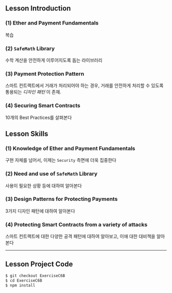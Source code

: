## Lesson Introduction

### (1) Ether and Payment Fundamentals

복습

### (2) `SafeMath` Library

수학 계산을 안전하게 이루어지도록 돕는 라이브러리

### (3) Payment Protection Pattern

스마트 컨트랙트에서 거래가 처리되어야 하는 경우, 거래를 안전하게 처리할 수 있도록 통용되는 *디자인 패턴* 이 존재.

### (4) Securing Smart Contracts

10개의 Best Practices를 살펴본다

## Lesson Skills

### (1) Knowledge of Ether and Payment Fundamentals
구현 자체를 넘어서, 이제는 `Security` 측면에 더욱 집중한다

### (2) Need and use of `SafeMath` Library

사용이 필요한 상황 등에 대하여 알아본다

### (3) Design Patterns for Protecting Payments

3가지 디자인 패턴에 대하여 알아본다

### (4) Protecting Smart Contracts from a variety of attacks

스마트 컨트랙트에 대한 다양한 공격 패턴에 대하여 알아보고, 이애 대한 대비책을 알아본다

---

## Lesson Project Code

```bash
$ git checkout ExerciseC6B
$ cd ExerciseC6B
$ npm install
```
